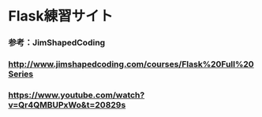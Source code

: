 # Flask練習サイト

### 参考：JimShapedCoding
### http://www.jimshapedcoding.com/courses/Flask%20Full%20Series
### https://www.youtube.com/watch?v=Qr4QMBUPxWo&t=20829s
